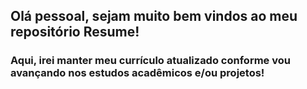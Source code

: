 ## Olá pessoal, sejam muito bem vindos ao meu repositório Resume!


### Aqui, irei manter meu currículo atualizado conforme vou avançando nos estudos acadêmicos e/ou projetos!



